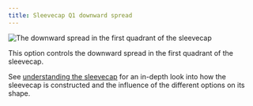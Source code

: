 ```yaml
---
title: Sleevecap Q1 downward spread
---
```


![The downward spread in the first quadrant of the sleevecap](./sleevecapq1spread1.svg)

This option controls the downward spread in the first quadrant of the sleevecap.

<Tip>

See [understanding the sleevecap](/docs/patterns/brian/options#understanding-the-sleevecap) for an in-depth look into how the sleevecap is constructed and the influence of the different options on its shape.

</Tip>